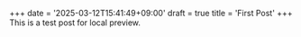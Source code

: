 +++
date = '2025-03-12T15:41:49+09:00'
draft = true
title = 'First Post'
+++
This is a test post for local preview.